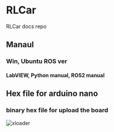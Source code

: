 # RLCar
RLCar docs repo

## Manaul
### Win, Ubuntu ROS ver
#### LabVIEW, Python manual, ROS2 manual
## Hex file for arduino nano
### binary hex file for upload the board
![xloader](https://user-images.githubusercontent.com/32663016/227823399-03a04a84-f2a9-4a4b-a09e-c7dcb68fe870.jpg)
